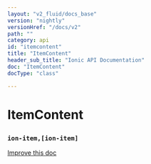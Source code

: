 ```yaml
---
layout: "v2_fluid/docs_base"
version: "nightly"
versionHref: "/docs/v2"
path: ""
category: api
id: "itemcontent"
title: "ItemContent"
header_sub_title: "Ionic API Documentation"
doc: "ItemContent"
docType: "class"

---
```










<h1 class="api-title">
<a class="anchor" name="item-content" href="#item-content"></a>

ItemContent
<h3><code>ion-item,[ion-item]</code></h3>






</h1>

<a class="improve-v2-docs" href="http://github.com/driftyco/ionic/edit/2.0//src/components/item/item.ts#L411">
Improve this doc
</a>











<!-- @usage tag -->


<!-- @property tags -->



<!-- instance methods on the class -->


<!-- related link --><!-- end content block -->


<!-- end body block -->

